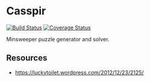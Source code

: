 # Casspir

[![Build Status](https://travis-ci.org/d0x2f/Casspir.svg?branch=master)](https://travis-ci.org/d0x2f/Casspir)
[![Coverage Status](https://coveralls.io/repos/github/d0x2f/Casspir/badge.svg?branch=master)](https://coveralls.io/github/d0x2f/Casspir?branch=master)

Minsweeper puzzle generator and solver.

## Resources
* https://luckytoilet.wordpress.com/2012/12/23/2125/
